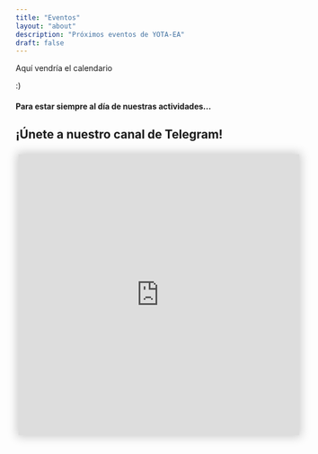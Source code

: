 ```yaml
---
title: "Eventos"
layout: "about"
description: "Próximos eventos de YOTA-EA" 
draft: false
---
```



Aquí vendría el calendario

:)


#### Para estar siempre al día de nuestras actividades...

## ¡Únete a nuestro canal de Telegram!

<iframe id="preview" style="border:0px;height:500px;width:500px;margin:5px;box-shadow: 0 0 16px 3px rgba(0,0,0,.2);" src="https://xn--r1a.website/s/AnunciosYOTA_EA"></iframe>



